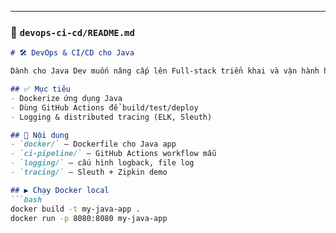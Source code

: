 
---

### 📁 `devops-ci-cd/README.md`

```markdown
# 🛠 DevOps & CI/CD cho Java

Dành cho Java Dev muốn nâng cấp lên Full-stack triển khai và vận hành hệ thống.

## ✅ Mục tiêu
- Dockerize ứng dụng Java
- Dùng GitHub Actions để build/test/deploy
- Logging & distributed tracing (ELK, Sleuth)

## 📁 Nội dung
- `docker/` – Dockerfile cho Java app
- `ci-pipeline/` – GitHub Actions workflow mẫu
- `logging/` – cấu hình logback, file log
- `tracing/` – Sleuth + Zipkin demo

## ▶️ Chạy Docker local
```bash
docker build -t my-java-app .
docker run -p 8080:8080 my-java-app
